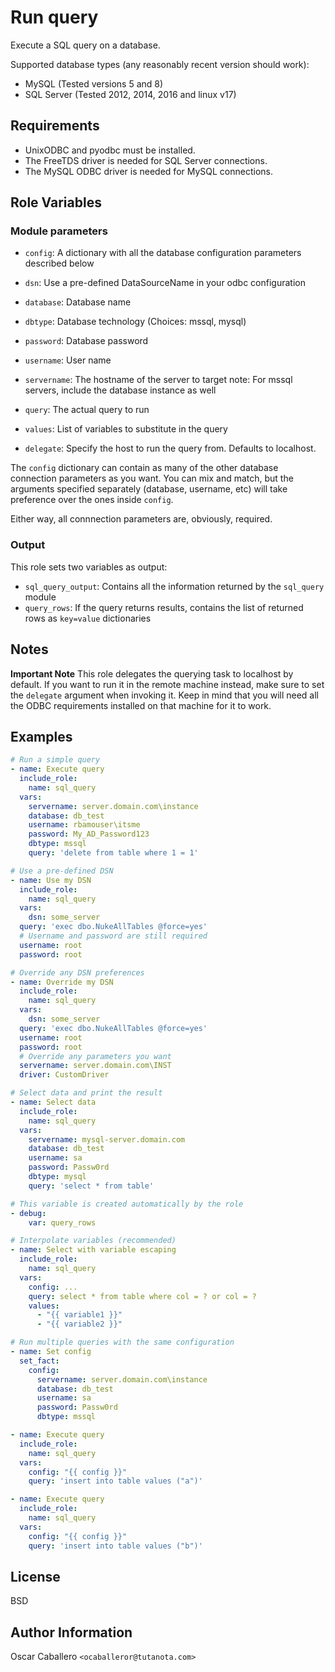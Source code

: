 Run query
=========

Execute a SQL query on a database.

Supported database types (any reasonably recent version should work):
- MySQL (Tested versions 5 and 8)
- SQL Server (Tested 2012, 2014, 2016 and linux v17)

Requirements
------------

* UnixODBC and pyodbc must be installed.
* The FreeTDS driver is needed for SQL Server connections.
* The MySQL ODBC driver is needed for MySQL connections.

Role Variables
--------------

### Module parameters
- `config`: A dictionary with all the database configuration parameters
  described below

- `dsn`: Use a pre-defined DataSourceName in your odbc configuration

- `database`: Database name

- `dbtype`: Database technology
	(Choices: mssql, mysql)

- `password`: Database password

- `username`: User name

- `servername`: The hostname of the server to target
	note: For mssql servers, include the database instance as well

- `query`: The actual query to run

- `values`: List of variables to substitute in the query

- `delegate`: Specify the host to run the query from. Defaults to localhost.

The `config` dictionary can contain as many of the other database connection
parameters as you want. You can mix and match, but the arguments specified
separately (database, username, etc) will take preference over the ones inside
`config`.

Either way, all connnection parameters are, obviously, required.

### Output

This role sets two variables as output:

- `sql_query_output`: Contains all the information returned by the `sql_query`
  module
- `query_rows`: If the query returns results, contains the list of returned rows
  as `key=value` dictionaries


Notes
-----
**Important Note**
This role delegates the querying task to localhost by default. If you want to run it in the remote machine instead, make sure to set the `delegate` argument when invoking it. Keep in mind that you will need all the ODBC requirements installed on that machine for it to work.


Examples
----------------

```yml
# Run a simple query
- name: Execute query
  include_role:
    name: sql_query
  vars:
    servername: server.domain.com\instance
    database: db_test
    username: rbamouser\itsme
    password: My_AD_Password123
    dbtype: mssql
    query: 'delete from table where 1 = 1'

# Use a pre-defined DSN
- name: Use my DSN
  include_role:
    name: sql_query
  vars:
    dsn: some_server
  query: 'exec dbo.NukeAllTables @force=yes'
  # Username and password are still required
  username: root
  password: root

# Override any DSN preferences
- name: Override my DSN
  include_role:
    name: sql_query
  vars:
    dsn: some_server
  query: 'exec dbo.NukeAllTables @force=yes'
  username: root
  password: root
  # Override any parameters you want
  servername: server.domain.com\INST
  driver: CustomDriver

# Select data and print the result
- name: Select data
  include_role:
    name: sql_query
  vars:
    servername: mysql-server.domain.com
    database: db_test
    username: sa
    password: Passw0rd
    dbtype: mysql
    query: 'select * from table'

# This variable is created automatically by the role
- debug:
    var: query_rows

# Interpolate variables (recommended)
- name: Select with variable escaping
  include_role:
    name: sql_query
  vars:
    config: ...
    query: select * from table where col = ? or col = ?
    values:
      - "{{ variable1 }}"
      - "{{ variable2 }}"

# Run multiple queries with the same configuration
- name: Set config
  set_fact:
    config:
      servername: server.domain.com\instance
      database: db_test
      username: sa
      password: Passw0rd
      dbtype: mssql

- name: Execute query
  include_role:
    name: sql_query
  vars:
    config: "{{ config }}"
    query: 'insert into table values ("a")'

- name: Execute query
  include_role:
    name: sql_query
  vars:
    config: "{{ config }}"
    query: 'insert into table values ("b")'
```

License
-------

BSD

Author Information
------------------

Oscar Caballero `<ocaballeror@tutanota.com>`
